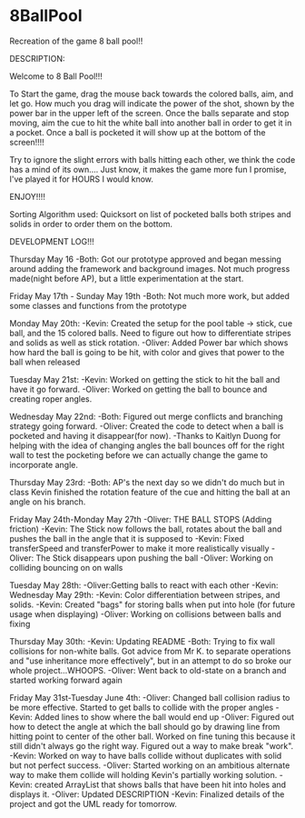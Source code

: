 # 8BallPool
Recreation of the game 8 ball pool!!

DESCRIPTION:

Welcome to 8 Ball Pool!!!

To Start the game, drag the mouse back towards the colored balls, aim, and let go. How much you drag will indicate the power of the shot, shown by the power bar in the upper left of the screen. Once the balls separate and stop moving, aim the cue to hit the white ball into another ball in order to get it in a pocket. Once a ball is pocketed it will show up at the bottom of the screen!!!!

Try to ignore the slight errors with balls hitting each other, we think the code has a mind of its own.... Just know, it makes the game more fun I promise, I've played it for HOURS I would know.

ENJOY!!!!

Sorting Algorithm used: Quicksort on list of pocketed balls both stripes and solids in order to order them on the bottom.

DEVELOPMENT LOG!!!

Thursday May 16
  -Both: Got our prototype approved and began messing around adding the framework and background images. Not much progress made(night before AP), but a little experimentation at the start.

Friday May 17th - Sunday May 19th
  -Both: Not much more work, but added some classes and functions from the prototype


Monday May 20th:
  -Kevin: Created the setup for the pool table -> stick, cue ball, and the 15 colored balls.
          Need to figure out how to differentiate stripes and solids as well as stick rotation.
  -Oliver: Added Power bar which shows how hard the ball is going to be hit, with color and gives that power to the ball when released

Tuesday May 21st:
  -Kevin: Worked on getting the stick to hit the ball and have it go forward.
  -Oliver: Worked on getting the ball to bounce and creating roper angles.

Wednesday May 22nd:
  -Both: Figured out merge conflicts and branching strategy going forward.
  -Oliver: Created the code to detect when a ball is pocketed and having it disappear(for now).
  -Thanks to Kaitlyn Duong for helping with the idea of changing angles the ball bounces off for the right wall to test the pocketing before we can actually change the game to incorporate angle.

Thursday May 23rd:
  -Both: AP's the next day so we didn't do much but in class Kevin finished the rotation feature of the cue and hitting the ball at an angle on his branch.

Friday May 24th-Monday May 27th
  -Oliver: THE BALL STOPS (Adding friction)
  -Kevin: The Stick now follows the ball, rotates about the ball and pushes the ball in the angle that it is supposed to
  -Kevin: Fixed transferSpeed and transferPower to make it more realistically visually
  -Oliver: The Stick disappears upon pushing the ball
  -Oliver: Working on colliding bouncing on on walls

Tuesday May 28th:
  -Oliver:Getting balls to react with each other
  -Kevin:
Wednesday May 29th:
  -Kevin: Color differentiation between stripes, and solids.
  -Kevin: Created "bags" for storing balls when put into hole (for future usage when displaying)
  -Oliver: Working on collisions between balls and fixing

Thursday May 30th:
  -Kevin: Updating README
  -Both: Trying to fix wall collisions for non-white balls. Got advice from Mr K. to separate operations and "use inheritance more effectively", but in an attempt to do so broke our whole project...WHOOPS.
  -Oliver: Went back to old-state on a branch and started working forward again

Friday May 31st-Tuesday June 4th:
-Oliver: Changed ball collision radius to be more effective. Started to get balls to collide with the proper angles
-Kevin: Added lines to show where the ball would end up
-Oliver: Figured out how to detect the angle at which the ball should go by drawing line from hitting point to center of the other ball. Worked on fine tuning this because it still didn't always go the right way. Figured out a way to make break "work".
-Kevin: Worked on way to have balls collide without duplicates with solid but not perfect success.
-Oliver: Started working on an ambitious alternate way to make them collide will holding Kevin's partially working solution.
-Kevin: created ArrayList that shows balls that have been hit into holes and displays it.
-Oliver: Updated DESCRIPTION
-Kevin: Finalized details of the project and got the UML ready for tomorrow.
